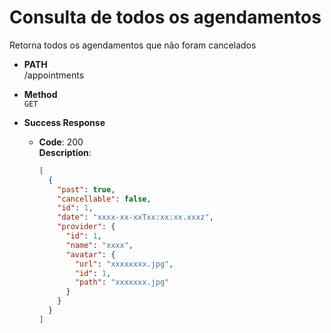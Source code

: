 # Consulta de todos os agendamentos

Retorna todos os agendamentos que não foram cancelados

- **PATH** <br />
  /appointments

- **Method** <br />
  `GET`

- **Success Response**

  - **Code**: 200 <br />
    **Description**:
    ```json
    [
      {
        "past": true,
        "cancellable": false,
        "id": 1,
        "date": "xxxx-xx-xxTxx:xx:xx.xxxz",
        "provider": {
          "id": 1,
          "name": "xxxx",
          "avatar": {
            "url": "xxxxxxxx.jpg",
            "id": 1,
            "path": "xxxxxxx.jpg"
          }
        }
      }
    ]
    ```
